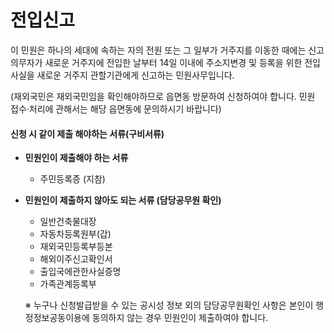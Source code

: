 # 전입신고

이 민원은 하나의 세대에 속하는 자의 전원 또는 그 일부가 거주지를 이동한 때에는 신고의무자가 새로운 거주지에 전입한 날부터 14일 이내에 주소지변경 및 등록을 위한 전입사실을 새로운 거주지 관할기관에게 신고하는 민원사무입니다.

(재외국민은 재외국민임을 확인해야하므로 읍면동 방문하여 신청하여야 합니다. 민원 접수·처리에 관해서는 해당 읍면동에 문의하시기 바랍니다)

#### **신청 시 같이 제출 해야하는 서류(구비서류)**

* **민원인이 제출해야 하는 서류**
  * 주민등록증 (지참)
*   **민원인이 제출하지 않아도 되는 서류 (담당공무원 확인)**

    * 일반건축물대장
    * 자동차등록원부(갑)
    * 재외국민등록부등본
    * 해외이주신고확인서
    * 출입국에관한사실증명
    * 가족관계등록부

    ※ 누구나 신청발급받을 수 있는 공시성 정보 외의 담당공무원확인 사항은 본인이 행정정보공동이용에 동의하지 않는 경우 민원인이 제출하여야 합니다.

